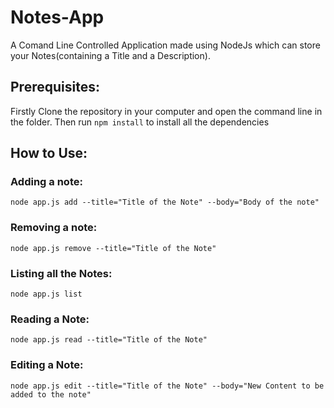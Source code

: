 # Notes-App

A Comand Line Controlled Application made using NodeJs which can store your Notes(containing a Title and a Description).

## Prerequisites:

Firstly Clone the repository in your computer and open the command line in the folder.
Then run `npm install` to install all the dependencies

## How to Use:

### Adding a note:

`node app.js add --title="Title of the Note" --body="Body of the note"`

### Removing a note:

`node app.js remove --title="Title of the Note"`

### Listing all the Notes:

`node app.js list`

### Reading a Note:

`node app.js read --title="Title of the Note"`

### Editing a Note:

`node app.js edit --title="Title of the Note" --body="New Content to be added to the note"`
